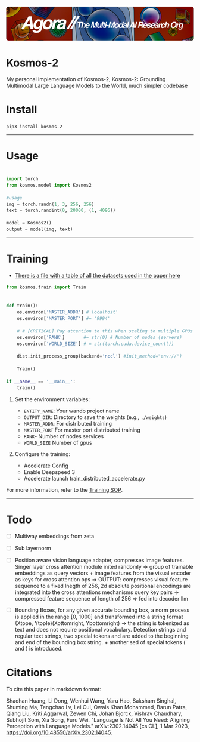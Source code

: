 [![Multi-Modality](agorabanner.png)](https://discord.gg/qUtxnK2NMf)


# Kosmos-2
My personal implementation of Kosmos-2, Kosmos-2: Grounding Multimodal Large Language Models to the World, much simpler codebase

# Install
`pip3 install kosmos-2`

---

# Usage
```python

import torch
from kosmos.model import Kosmos2

#usage
img = torch.randn(1, 3, 256, 256)
text = torch.randint(0, 20000, (1, 4096))

model = Kosmos2()
output = model(img, text)
```

----


# Training
* [There is a file with a table of all the datasets used in the paper here](docs/datasets.md)

```python
from kosmos.train import Train


def train():
    os.environ['MASTER_ADDR'] #'localhost'
    os.environ['MASTER_PORT'] #= '9994'
    
    # # [CRITICAL] Pay attention to this when scaling to multiple GPUs and clusters
    os.environ['RANK']       #= str(0) # Number of nodes (servers)
    os.environ['WORLD_SIZE'] # = str(torch.cuda.device_count())

    dist.init_process_group(backend='nccl') #init_method="env://")
    
    Train()

if __name__ == '__main__':
    train()


```

1. Set the environment variables:
   - `ENTITY_NAME`: Your wandb project name
   - `OUTPUT_DIR`: Directory to save the weights (e.g., `./weights`)
   - `MASTER_ADDR`: For distributed training
   - `MASTER_PORT` For master port distributed training
   - `RANK`- Number of nodes services
   - `WORLD_SIZE` Number of gpus

2. Configure the training:
   - Accelerate Config
   - Enable Deepspeed 3
   - Accelerate launch train_distributed_accelerate.py

For more information, refer to the [Training SOP](DOCs/TRAINING.md).


----



# Todo

- [ ] Multiway embeddings from zeta
- [ ] Sub layernorm
- [ ] Position aware vision language adapter, compresses image features. Singer layer cross attention module inited randomly => group of trainable embeddings as query vectors + image features from the visual encoder as keys for cross attention ops => OUTPUT: compresses visual feature sequence to a fixed lnegth of 256, 2d absolute positional encodings are integrated into the cross attentions mechanisms query key pairs => compressed feature sequence of length of 256 => fed into decoder llm

- [ ] Bounding Boxes, for any given accurate bounding box, a norm process is applied in the range [0, 1000] and transformed into a string format (Xtope, Ytople)(Xottomright, Ybottomright) -> the string is tokenized as text and does not require positional vocabulary. Detection strings and regular text strings, two special tokens <box> and </box> are added to the beginning and end of the bounding box string. + another sed of special tokens (<ref> and </ref>) is introduced.

# Citations

To cite this paper in markdown format:

Shaohan Huang, Li Dong, Wenhui Wang, Yaru Hao, Saksham Singhal, Shuming Ma, Tengchao Lv, Lei Cui, Owais Khan Mohammed, Barun Patra, Qiang Liu, Kriti Aggarwal, Zewen Chi, Johan Bjorck, Vishrav Chaudhary, Subhojit Som, Xia Song, Furu Wei. "Language Is Not All You Need: Aligning Perception with Language Models." arXiv:2302.14045 [cs.CL], 1 Mar 2023, https://doi.org/10.48550/arXiv.2302.14045.
